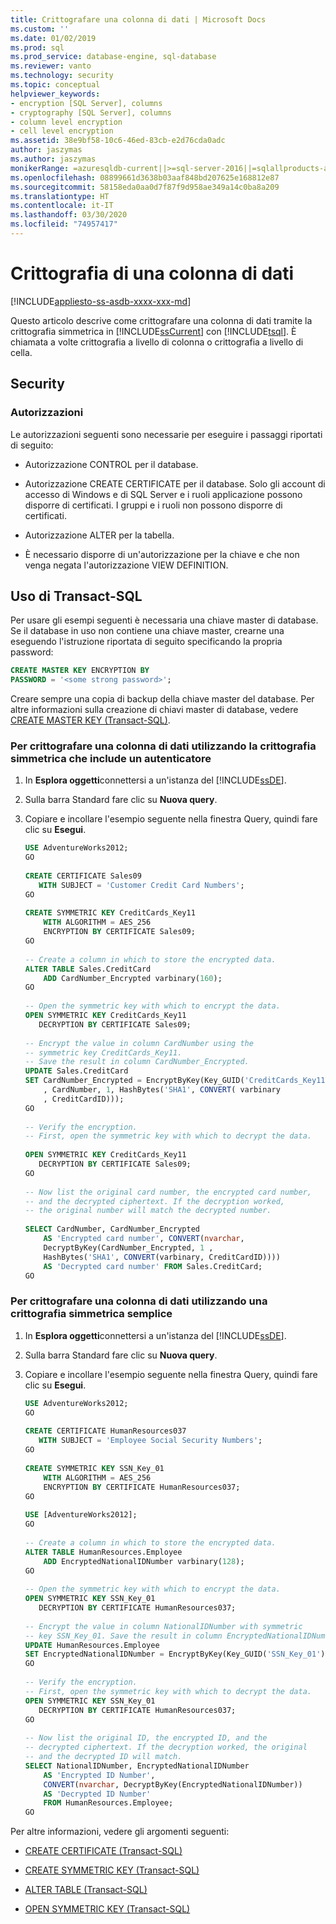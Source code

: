 ```yaml
---
title: Crittografare una colonna di dati | Microsoft Docs
ms.custom: ''
ms.date: 01/02/2019
ms.prod: sql
ms.prod_service: database-engine, sql-database
ms.reviewer: vanto
ms.technology: security
ms.topic: conceptual
helpviewer_keywords:
- encryption [SQL Server], columns
- cryptography [SQL Server], columns
- column level encryption
- cell level encryption
ms.assetid: 38e9bf58-10c6-46ed-83cb-e2d76cda0adc
author: jaszymas
ms.author: jaszymas
monikerRange: =azuresqldb-current||>=sql-server-2016||=sqlallproducts-allversions||>=sql-server-linux-2017||=azuresqldb-mi-current
ms.openlocfilehash: 08899661d3638b03aaf848bd207625e168812e87
ms.sourcegitcommit: 58158eda0aa0d7f87f9d958ae349a14c0ba8a209
ms.translationtype: HT
ms.contentlocale: it-IT
ms.lasthandoff: 03/30/2020
ms.locfileid: "74957417"
---
```

# <a name="encrypt-a-column-of-data"></a>Crittografia di una colonna di dati
[!INCLUDE[appliesto-ss-asdb-xxxx-xxx-md](../../../includes/appliesto-ss-asdb-xxxx-xxx-md.md)]

  Questo articolo descrive come crittografare una colonna di dati tramite la crittografia simmetrica in [!INCLUDE[ssCurrent](../../../includes/sscurrent-md.md)] con [!INCLUDE[tsql](../../../includes/tsql-md.md)]. È chiamata a volte crittografia a livello di colonna o crittografia a livello di cella.  

## <a name="security"></a>Security  
  
### <a name="permissions"></a>Autorizzazioni  
 Le autorizzazioni seguenti sono necessarie per eseguire i passaggi riportati di seguito:  
  
- Autorizzazione CONTROL per il database.  
  
- Autorizzazione CREATE CERTIFICATE per il database. Solo gli account di accesso di Windows e di SQL Server e i ruoli applicazione possono disporre di certificati. I gruppi e i ruoli non possono disporre di certificati.  
  
- Autorizzazione ALTER per la tabella.  
  
- È necessario disporre di un'autorizzazione per la chiave e che non venga negata l'autorizzazione VIEW DEFINITION.  
  
## <a name="using-transact-sql"></a>Uso di Transact-SQL  

Per usare gli esempi seguenti è necessaria una chiave master di database. Se il database in uso non contiene una chiave master, crearne una eseguendo l'istruzione riportata di seguito specificando la propria password:

```sql  
CREATE MASTER KEY ENCRYPTION BY   
PASSWORD = '<some strong password>';  
```  

Creare sempre una copia di backup della chiave master del database. Per altre informazioni sulla creazione di chiavi master di database, vedere [CREATE MASTER KEY &#40;Transact-SQL&#41;](../../../t-sql/statements/create-master-key-transact-sql.md).

### <a name="to-encrypt-a-column-of-data-using-symmetric-encryption-that-includes-an-authenticator"></a>Per crittografare una colonna di dati utilizzando la crittografia simmetrica che include un autenticatore  
  
1. In **Esplora oggetti**connettersi a un'istanza del [!INCLUDE[ssDE](../../../includes/ssde-md.md)].  
  
2. Sulla barra Standard fare clic su **Nuova query**.  
  
3. Copiare e incollare l'esempio seguente nella finestra Query, quindi fare clic su **Esegui**.  

    ```sql
    USE AdventureWorks2012;  
    GO  
  
    CREATE CERTIFICATE Sales09  
       WITH SUBJECT = 'Customer Credit Card Numbers';  
    GO  
  
    CREATE SYMMETRIC KEY CreditCards_Key11  
        WITH ALGORITHM = AES_256  
        ENCRYPTION BY CERTIFICATE Sales09;  
    GO  
  
    -- Create a column in which to store the encrypted data.  
    ALTER TABLE Sales.CreditCard   
        ADD CardNumber_Encrypted varbinary(160);   
    GO  
  
    -- Open the symmetric key with which to encrypt the data.  
    OPEN SYMMETRIC KEY CreditCards_Key11  
       DECRYPTION BY CERTIFICATE Sales09;  
  
    -- Encrypt the value in column CardNumber using the  
    -- symmetric key CreditCards_Key11.  
    -- Save the result in column CardNumber_Encrypted.    
    UPDATE Sales.CreditCard  
    SET CardNumber_Encrypted = EncryptByKey(Key_GUID('CreditCards_Key11')  
        , CardNumber, 1, HashBytes('SHA1', CONVERT( varbinary  
        , CreditCardID)));  
    GO  
  
    -- Verify the encryption.  
    -- First, open the symmetric key with which to decrypt the data.  
  
    OPEN SYMMETRIC KEY CreditCards_Key11  
       DECRYPTION BY CERTIFICATE Sales09;  
    GO  
  
    -- Now list the original card number, the encrypted card number,  
    -- and the decrypted ciphertext. If the decryption worked,  
    -- the original number will match the decrypted number.  
  
    SELECT CardNumber, CardNumber_Encrypted   
        AS 'Encrypted card number', CONVERT(nvarchar,  
        DecryptByKey(CardNumber_Encrypted, 1 ,   
        HashBytes('SHA1', CONVERT(varbinary, CreditCardID))))  
        AS 'Decrypted card number' FROM Sales.CreditCard;  
    GO  
    ```  
  
### <a name="to-encrypt-a-column-of-data-using-a-simple-symmetric-encryption"></a>Per crittografare una colonna di dati utilizzando una crittografia simmetrica semplice  
  
1. In **Esplora oggetti**connettersi a un'istanza del [!INCLUDE[ssDE](../../../includes/ssde-md.md)].  
  
2. Sulla barra Standard fare clic su **Nuova query**.  
  
3. Copiare e incollare l'esempio seguente nella finestra Query, quindi fare clic su **Esegui**.  
  
    ```sql
    USE AdventureWorks2012;  
    GO  
  
    CREATE CERTIFICATE HumanResources037  
       WITH SUBJECT = 'Employee Social Security Numbers';  
    GO  
  
    CREATE SYMMETRIC KEY SSN_Key_01  
        WITH ALGORITHM = AES_256  
        ENCRYPTION BY CERTIFICATE HumanResources037;  
    GO  
  
    USE [AdventureWorks2012];  
    GO  
  
    -- Create a column in which to store the encrypted data.  
    ALTER TABLE HumanResources.Employee  
        ADD EncryptedNationalIDNumber varbinary(128);   
    GO  
  
    -- Open the symmetric key with which to encrypt the data.  
    OPEN SYMMETRIC KEY SSN_Key_01  
       DECRYPTION BY CERTIFICATE HumanResources037;  
  
    -- Encrypt the value in column NationalIDNumber with symmetric   
    -- key SSN_Key_01. Save the result in column EncryptedNationalIDNumber.  
    UPDATE HumanResources.Employee  
    SET EncryptedNationalIDNumber = EncryptByKey(Key_GUID('SSN_Key_01'), NationalIDNumber);  
    GO  
  
    -- Verify the encryption.  
    -- First, open the symmetric key with which to decrypt the data.  
    OPEN SYMMETRIC KEY SSN_Key_01  
       DECRYPTION BY CERTIFICATE HumanResources037;  
    GO  
  
    -- Now list the original ID, the encrypted ID, and the   
    -- decrypted ciphertext. If the decryption worked, the original  
    -- and the decrypted ID will match.  
    SELECT NationalIDNumber, EncryptedNationalIDNumber   
        AS 'Encrypted ID Number',  
        CONVERT(nvarchar, DecryptByKey(EncryptedNationalIDNumber))   
        AS 'Decrypted ID Number'  
        FROM HumanResources.Employee;  
    GO  
    ```  
  
 Per altre informazioni, vedere gli argomenti seguenti:  
  
-   [CREATE CERTIFICATE &#40;Transact-SQL&#41;](../../../t-sql/statements/create-certificate-transact-sql.md)  
  
-   [CREATE SYMMETRIC KEY &#40;Transact-SQL&#41;](../../../t-sql/statements/create-symmetric-key-transact-sql.md)  
  
-   [ALTER TABLE &#40;Transact-SQL&#41;](../../../t-sql/statements/alter-table-transact-sql.md)  
  
-   [OPEN SYMMETRIC KEY &#40;Transact-SQL&#41;](../../../t-sql/statements/open-symmetric-key-transact-sql.md)  
